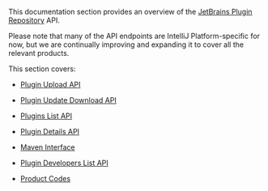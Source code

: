 [//]: # (title: API Reference)

This documentation section provides an overview of the [JetBrains Plugin Repository](https://plugins.jetbrains.com) API. 

Please note that many of the API endpoints are IntelliJ Platform-specific for now, but we are continually improving and expanding it to cover all the relevant products.

This section covers:


* [Plugin Upload API](plugin-upload.md)
 
* [Plugin Update Download API](plugin-update-download.md)

* [Plugins List API](plugins-list.md)

* [Plugin Details API](plugin-details.md)

* [Maven Interface](maven-interface.md)

* [Plugin Developers List API](plugin-developers-list.md)

* [Product Codes](product-codes.md)
